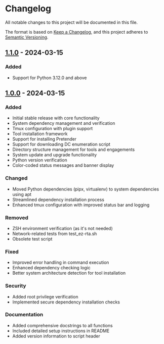 # Changelog

All notable changes to this project will be documented in this file.

The format is based on [Keep a Changelog](https://keepachangelog.com/en/1.0.0/),
and this project adheres to [Semantic Versioning](https://semver.org/spec/v2.0.0.html).

## [1.1.0] - 2024-03-15

### Added
- Support for Python 3.12.0 and above

## [1.0.0] - 2024-03-15

### Added
- Initial stable release with core functionality
- System dependency management and verification
- Tmux configuration with plugin support
- Tool installation framework
- Support for installing Pretender
- Support for downloading DC enumeration script
- Directory structure management for tools and engagements
- System update and upgrade functionality
- Python version verification
- Color-coded status messages and banner display

### Changed
- Moved Python dependencies (pipx, virtualenv) to system dependencies using apt
- Streamlined dependency installation process
- Enhanced tmux configuration with improved status bar and logging

### Removed
- ZSH environment verification (as it's not needed)
- Network-related tests from test_ez-rta.sh
- Obsolete test script

### Fixed
- Improved error handling in command execution
- Enhanced dependency checking logic
- Better system architecture detection for tool installation

### Security
- Added root privilege verification
- Implemented secure dependency installation checks

### Documentation
- Added comprehensive docstrings to all functions
- Included detailed setup instructions in README
- Added version information to script header

[1.1.0]: https://github.com/yourusername/ez-rta/releases/tag/v1.1.0
[1.0.0]: https://github.com/yourusername/ez-rta/releases/tag/v1.0.0 